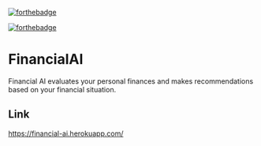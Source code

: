 [![forthebadge](https://forthebadge.com/images/badges/made-with-python.svg)](https://forthebadge.com)

[![forthebadge](https://forthebadge.com/images/badges/it-works-why.svg)](https://forthebadge.com)

# FinancialAI
Financial AI evaluates your personal finances and makes recommendations based on your financial situation.

## Link
https://financial-ai.herokuapp.com/
